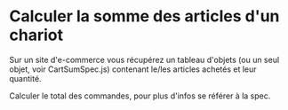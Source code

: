 # Calculer la somme des articles d'un chariot

Sur un site d'e-commerce vous récupérez un tableau d'objets (ou un seul objet, voir CartSumSpec.js) contenant le/les articles achetés et leur quantité.

Calculer le total des commandes, pour plus d'infos se référer à la spec.
